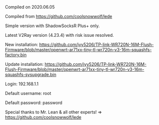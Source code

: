 Compiled on 2020.06.05

Compiled from https://github.com/coolsnowwolf/lede

Simple version with ShadowSocksR Plus+ only.

Latest V2Ray version (4.23.4) with risk issue resolved.

New installation: https://github.com/jyy5206/TP-link-WR720N-16M-Flush-Firmware/blob/master/openwrt-ar71xx-tiny-tl-wr720n-v3-16m-squashfs-factory.bin

Update installation: https://github.com/jyy5206/TP-link-WR720N-16M-Flush-Firmware/blob/master/openwrt-ar71xx-tiny-tl-wr720n-v3-16m-squashfs-sysupgrade.bin

Login: 192.168.1.1

Default username: root

Default password: password

Special thanks to Mr. Lean & all other experts! => https://github.com/coolsnowwolf/lede
